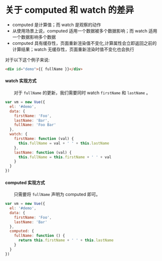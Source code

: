 # 关于 computed 和 watch 的差异

* computed 是计算值；而 watch 是观察的动作
* 从使用场景上说，computed 适用一个数据被多个数据影响；而 watch 适用一个数据影响多个数据
* computed 具有缓存性，页面重新渲染值不变化,计算属性会立即返回之前的计算结果；watch 无缓存性，页面重新渲染时值不变化也会执行

对于以下这个例子来说:
```html
<div id="demo">{{ fullName }}</div>
```

#### watch 实现方式
　　对于 `fullName` 的更新，我们需要同时 watch `firstName` 和 `lastName` 。
```javascript
var vm = new Vue({
  el: '#demo',
  data: {
    firstName: 'Foo',
    lastName: 'Bar',
    fullName: 'Foo Bar'
  },
  watch: {
    firstName: function (val) {
      this.fullName = val + ' ' + this.lastName
    },
    lastName: function (val) {
      this.fullName = this.firstName + ' ' + val
    }
  }
})
```

#### computed 实现方式
　　只需要将 `fullName` 声明为 computed 即可。
```javascript
var vm = new Vue({
  el: '#demo',
  data: {
    firstName: 'Foo',
    lastName: 'Bar'
  },
  computed: {
    fullName: function () {
      return this.firstName + ' ' + this.lastName
    }
  }
})
```
